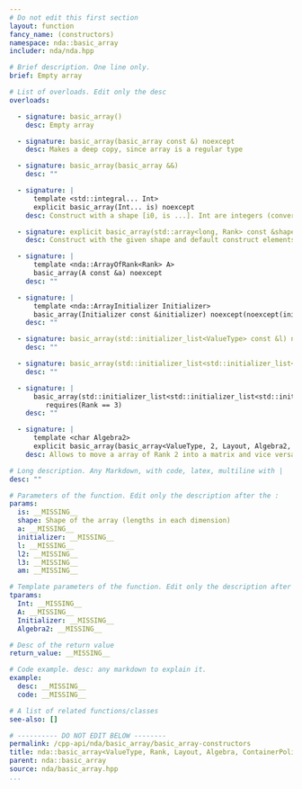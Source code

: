 ```yaml
---
# Do not edit this first section
layout: function
fancy_name: (constructors)
namespace: nda::basic_array
includer: nda/nda.hpp

# Brief description. One line only.
brief: Empty array

# List of overloads. Edit only the desc
overloads:

  - signature: basic_array()
    desc: Empty array

  - signature: basic_array(basic_array const &) noexcept
    desc: Makes a deep copy, since array is a regular type

  - signature: basic_array(basic_array &&)
    desc: ""

  - signature: |
      template <std::integral... Int>
      explicit basic_array(Int... is) noexcept
    desc: Construct with a shape [i0, is ...]. Int are integers (convertible to long), and there must be exactly R arguments.

  - signature: explicit basic_array(std::array<long, Rank> const &shape) noexcept requires(std::is_default_constructible_v<ValueType>)
    desc: Construct with the given shape and default construct elements

  - signature: |
      template <nda::ArrayOfRank<Rank> A>
      basic_array(A const &a) noexcept
    desc: ""

  - signature: |
      template <nda::ArrayInitializer Initializer>
      basic_array(Initializer const &initializer) noexcept(noexcept(initializer.invoke(basic_array{})))
    desc: ""

  - signature: basic_array(std::initializer_list<ValueType> const &l) noexcept requires(Rank == 1)
    desc: ""

  - signature: basic_array(std::initializer_list<std::initializer_list<ValueType>> const &l2) noexcept requires(Rank == 2)
    desc: ""

  - signature: |
      basic_array(std::initializer_list<std::initializer_list<std::initializer_list<ValueType>>> const &l3) noexcept
         requires(Rank == 3)
    desc: ""

  - signature: |
      template <char Algebra2>
      explicit basic_array(basic_array<ValueType, 2, Layout, Algebra2, ContainerPolicy> &&am) noexcept requires(Rank == 2)
    desc: Allows to move a array of Rank 2 into a matrix and vice versa

# Long description. Any Markdown, with code, latex, multiline with |
desc: ""

# Parameters of the function. Edit only the description after the :
params:
  is: __MISSING__
  shape: Shape of the array (lengths in each dimension)
  a: __MISSING__
  initializer: __MISSING__
  l: __MISSING__
  l2: __MISSING__
  l3: __MISSING__
  am: __MISSING__

# Template parameters of the function. Edit only the description after the :
tparams:
  Int: __MISSING__
  A: __MISSING__
  Initializer: __MISSING__
  Algebra2: __MISSING__

# Desc of the return value
return_value: __MISSING__

# Code example. desc: any markdown to explain it.
example:
  desc: __MISSING__
  code: __MISSING__

# A list of related functions/classes
see-also: []

# ---------- DO NOT EDIT BELOW --------
permalink: /cpp-api/nda/basic_array/basic_array-constructors
title: nda::basic_array<ValueType, Rank, Layout, Algebra, ContainerPolicy>::basic_array
parent: nda::basic_array
source: nda/basic_array.hpp
...
```


